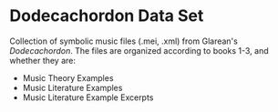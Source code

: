 # Dodecachordon Data Set
Collection of symbolic music files (.mei, .xml) from Glarean's _Dodecachordon_. The files are organized according to books 1-3, and whether they are:
- Music Theory Examples
- Music Literature Examples
- Music Literature Example Excerpts
